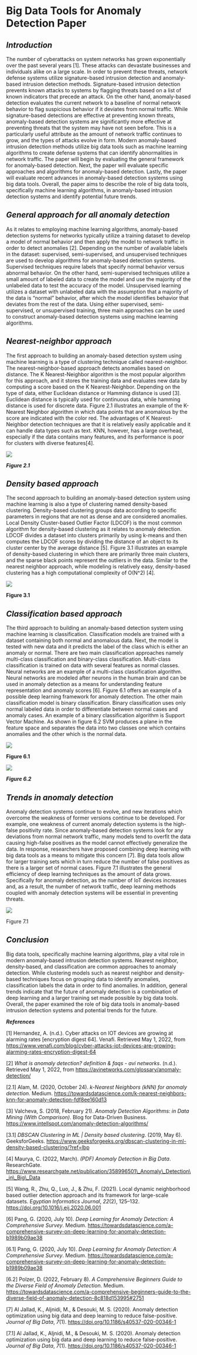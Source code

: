 # Big Data Tools for Anomaly Detection Paper






## ***Introduction***

The number of cyberattacks on system networks has grown exponentially over the past several years [1]. These attacks can devastate businesses and individuals alike on a large scale. In order to prevent these threats, network defense systems utilize signature-based intrusion detection and anomaly-based intrusion detection methods. Signature-based intrusion detection prevents known attacks to systems by flagging threats based on a list of known indicators that precede an attack. On the other hand, anomaly-based detection evaluates the current network to a baseline of normal network behavior to flag suspicious behavior if it deviates from normal traffic. While signature-based detections are effective at preventing known threats, anomaly-based detection systems are significantly more effective at preventing threats that the system may have not seen before. This is a particularly useful attribute as the amount of network traffic continues to grow, and the types of attacks evolve in form. Modern anomaly-based intrusion detection methods utilize big data tools such as machine learning algorithms to create defense systems that can identify abnormalities in network traffic. The paper will begin by evaluating the general framework for anomaly-based detection. Next, the paper will evaluate specific approaches and algorithms for anomaly-based detection. Lastly, the paper will evaluate recent advances in anomaly-based detection systems using big data tools. Overall, the paper aims to describe the role of big data tools, specifically machine learning algorithms, in anomaly-based intrusion detection systems and identify potential future trends. 



## ***General approach for all anomaly detection***

As it relates to employing machine learning algorithms, anomaly-based detection systems for networks typically utilize a training dataset to develop a model of normal behavior and then apply the model to network traffic in order to detect anomalies [2]. Depending on the number of available labels in the dataset: supervised, semi-supervised, and unsupervised techniques are used to develop algorithms for anomaly-based detection systems. Supervised techniques require labels that specify normal behavior versus abnormal behavior. On the other hand, semi-supervised techniques utilize a small amount of labeled data to create the model and use the majority of the unlabeled data to test the accuracy of the model. Unsupervised learning utilizes a dataset with unlabeled data with the assumption that a majority of the data is “normal” behavior, after which the model identifies behavior that deviates from the rest of the data. Using either supervised, semi-supervised, or unsupervised training, three main approaches can be used to construct anomaly-based detection systems using machine learning algorithms. 









## ***Nearest-neighbor approach***

The first approach to building an anomaly-based detection system using machine learning is a type of clustering technique called nearest-neighbor. The nearest-neighbor-based approach detects anomalies based on distance. The K Nearest-Neighbor algorithm is the most popular algorithm for this approach, and it stores the training data and evaluates new data by computing a score based on the K Nearest-Neighbor. Depending on the type of data, either Euclidean distance or Hamming distance is used [3]. Euclidean distance is typically used for continuous data, while hamming distance is used for discrete data. Figure 2.1 illustrates an example of the K-Nearest Neighbor algorithm in which data points that are anomalous by the score are indicated with the color red. The advantages of K Nearest-Neighbor detection techniques are that it is relatively easily applicable and it can handle data types such as text. KNN, however, has a large overhead, especially if the data contains many features, and its performance is poor for clusters with diverse features[4]. 





![](Aspose.Words.865fb2c8-08d2-4415-8812-a02a1e9b05b1.001.png)

***Figure 2.1***





## ***Density based approach***

The second approach to building an anomaly-based detection system using machine learning is also a type of clustering named density-based clustering. Density-based clustering groups data according to specific parameters in regions that are not as dense and are considered anomalies. Local Density Cluster-based Outlier Factor (LDCOF)  is the most common algorithm for density-based clustering as it relates to anomaly detection. LDCOF divides a dataset into clusters primarily by using k-means and then computes the LDCOF scores by dividing the distance of an object to its cluster center by the average distance [5]. Figure 3.1 illustrates an example of density-based clustering in which there are primarily three main clusters, and the sparse black points represent the outliers in the data. Similar to the nearest neighbor approach, while modeling is relatively easy, density-based clustering has a high computational complexity of O(N^2) [4].






![](Aspose.Words.865fb2c8-08d2-4415-8812-a02a1e9b05b1.002.png)

**Figure 3.1**



## ***Classification based approach***

The third approach to building an anomaly-based detection system using machine learning is classification. Classification models are trained with a dataset containing both normal and anomalous data. Next, the model is tested with new data and it predicts the label of the class which is either an anomaly or normal. There are two main classification approaches namely multi-class classification and binary-class classification. Multi-class classification is trained on data with several features as normal classes. Neural networks are an example of a multi-class classification algorithm. Neural networks are modeled after neurons in the human brain and can be used in anomaly detection as a means for understanding feature representation and anomaly scores [6]. Figure 6.1 offers an example of a possible deep learning framework for anomaly detection. The other main classification model is binary classification. Binary classification uses only normal labeled data in order to differentiate between normal cases and anomaly cases. An example of a binary classification algorithm is Support Vector Machine. As shown in figure 6.2 SVM produces a plane in the feature space and separates the data into two classes one which contains anomalies and the other which is the normal data. 








![](Aspose.Words.865fb2c8-08d2-4415-8812-a02a1e9b05b1.003.png)

**Figure 6.1**



![](Aspose.Words.865fb2c8-08d2-4415-8812-a02a1e9b05b1.004.png)

***Figure 6.2***




## ***Trends in anomaly detection*** 

Anomaly detection systems continue to evolve, and new iterations which overcome the weakness of former versions continue to be developed. For example, one weakness of current anomaly detection systems is the high-false positivity rate. Since anomaly-based detection systems look for any deviations from normal network traffic, many models tend to overfit the data causing high-false positives as the model cannot effectively generalize the data. In response, researchers have proposed combining deep learning with big data tools as a means to mitigate this concern [7]. Big data tools allow for larger training sets which in turn reduce the number of false positives as there is a larger set of normal cases. Figure 7.1 illustrates the general efficiency of deep learning techniques as the amount of data grows. Specifically for anomaly detection, as the number of IoT devices increases and, as a result, the number of network traffic, deep learning methods coupled with anomaly detection systems will be essential in preventing threats. 



![](Aspose.Words.865fb2c8-08d2-4415-8812-a02a1e9b05b1.005.png)

Figure 7.1 




## ***Conclusion*** 

Big data tools, specifically machine learning algorithms, play a vital role in modern anomaly-based intrusion detection systems. Nearest neighbor, density-based, and classification are common approaches to anomaly detection. While clustering models such as nearest neighbor and density-based techniques focus on grouping data to identify anomalies, classification labels the data in order to find anomalies. In addition, general trends indicate that the future of anomaly detection is a combination of deep learning and a larger training set made possible by big data tools. Overall, the paper examined the role of big data tools in anomaly-based intrusion detection systems and potential trends for the future. 









***References*** 


[1]  Hernandez, A. (n.d.). Cyber attacks on IOT devices are growing at alarming rates [encryption digest 64]. Venafi. Retrieved May 1, 2022, from https://www.venafi.com/blog/cyber-attacks-iot-devices-are-growing-alarming-rates-encryption-digest-64 

[2] *What is anomaly detection? definition & faqs - avi networks*. (n.d.). Retrieved May 1, 2022, from https://avinetworks.com/glossary/anomaly-detection/ 

[2.1] Alam, M. (2020, October 24). *k-Nearest Neighbors (kNN) for anomaly detection*. Medium. https://towardsdatascience.com/k-nearest-neighbors-knn-for-anomaly-detection-fdf8ee160d13


[3] Valcheva, S. (2018, February 21). *Anomaly Detection Algorithms: in Data Mining (With Comparison)*. Blog for Data-Driven Business. <https://www.intellspot.com/anomaly-detection-algorithms/>



[3.1] *DBSCAN Clustering in ML | Density based clustering*. (2019, May 6). GeeksforGeeks. https://www.geeksforgeeks.org/dbscan-clustering-in-ml-density-based-clustering/?ref=lbp

[4] Maurya, C. (2022, March). *(PDF) Anomaly Detection in Big Data*. ResearchGate. https://www.researchgate.net/publication/358996501\_Anomaly\_Detection\_in\_Big\_Data


[5] Wang, R., Zhu, Q., Luo, J., & Zhu, F. (2021). Local dynamic neighborhood based outlier detection approach and its framework for large-scale datasets. *Egyptian Informatics Journal*, *22*(2), 125–132. https://doi.org/10.1016/j.eij.2020.06.001


[6] Pang, G. (2020, July 10). *Deep Learning for Anomaly Detection: A Comprehensive Survey*. Medium. <https://towardsdatascience.com/a-comprehensive-survey-on-deep-learning-for-anomaly-detection-b1989b09ae38>

[6.1] Pang, G. (2020, July 10). *Deep Learning for Anomaly Detection: A Comprehensive Survey*. Medium. <https://towardsdatascience.com/a-comprehensive-survey-on-deep-learning-for-anomaly-detection-b1989b09ae38>

[6.2] Polzer, D. (2022, February 8). *A Comprehensive Beginners Guide to the Diverse Field of Anomaly Detection*. Medium. https://towardsdatascience.com/a-comprehensive-beginners-guide-to-the-diverse-field-of-anomaly-detection-8c818d153995#2751

[7] Al Jallad, K., Aljnidi, M., & Desouki, M. S. (2020). Anomaly detection optimization using big data and deep learning to reduce false-positive. *Journal of Big Data*, *7*(1). https://doi.org/10.1186/s40537-020-00346-1

[7.1] Al Jallad, K., Aljnidi, M., & Desouki, M. S. (2020). Anomaly detection optimization using big data and deep learning to reduce false-positive. *Journal of Big Data*, *7*(1). https://doi.org/10.1186/s40537-020-00346-1
